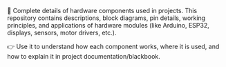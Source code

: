 📂 Complete details of hardware components used in projects.
This repository contains descriptions, block diagrams, pin details, working principles, and applications of hardware modules (like Arduino, ESP32, displays, sensors, motor drivers, etc.).

👉 Use it to understand how each component works, where it is used, and how to explain it in project documentation/blackbook.
